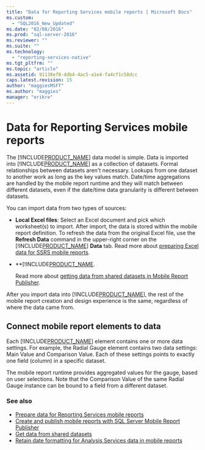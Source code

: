 ```yaml
---
title: "Data for Reporting Services mobile reports | Microsoft Docs"
ms.custom: 
  - "SQL2016_New_Updated"
ms.date: "02/08/2016"
ms.prod: "sql-server-2016"
ms.reviewer: ""
ms.suite: ""
ms.technology: 
  - "reporting-services-native"
ms.tgt_pltfrm: ""
ms.topic: "article"
ms.assetid: 91138ef8-ddb4-4ac5-a1e4-fa4cf1c58dcc
caps.latest.revision: 15
author: "maggiesMSFT"
ms.author: "maggies"
manager: "erikre"
---
```

# Data for Reporting Services mobile reports
The [!INCLUDE[PRODUCT_NAME](../../includes/ss-mobilereptpub-long.md)] data model is simple. Data is imported into [!INCLUDE[PRODUCT_NAME](../../includes/ss-mobilereptpub-short.md)] as a collection of datasets. Formal relationships between datasets aren't necessary. Lookups from one dataset to another work as long as the key values match. Date/time aggregations are handled by the mobile report runtime and they will match between different datasets, even if the date/time data granularity is different between datasets.   
  
You can import data from two types of sources:   
  
* **Local Excel files**: Select an Excel document and pick which worksheet(s) to import. After import, the data is stored within the mobile report definition. To refresh the data from the original Excel file, use the **Refresh Data** command in the upper-right corner on the [!INCLUDE[PRODUCT_NAME](../../includes/ss-mobilereptpub-short.md)] **Data** tab. Read more about [preparing Excel data for SSRS mobile reports](../../reporting-services/mobile-reports/prepare-excel-data-for-reporting-services-mobile-reports.md).  
  
* **[!INCLUDE[PRODUCT_NAME](/sql-docs/docs/reporting-services/report-data/data-sources-supported-by-reporting-services-ssrs).   
  
  Read more about [getting data from shared datasets in Mobile Report Publisher](../../reporting-services/mobile-reports/get-data-from-shared-datasets-in-reporting-services-mobile-reports.md).  
  
After you import data into [!INCLUDE[PRODUCT_NAME](../../includes/ss-mobilereptpub-short.md)], the rest of the mobile report creation and design experience is the same, regardless of where the data came from.   
  
## Connect mobile report elements to data ##  
  
Each [!INCLUDE[PRODUCT_NAME](../../includes/short-product-name.md)] element contains one or more data settings. For example, the Radial Gauge element contains two data settings: Main Value and Comparison Value. Each of these settings points to exactly one field (column) in a specific dataset.   
  
The mobile report runtime provides aggregated values for the gauge, based on user selections. Note that the Comparison Value of the same Radial Gauge instance can be bound to a field from a different dataset.   
  
### See also  
-  [Prepare data for Reporting Services mobile reports](../../reporting-services/mobile-reports/prepare-data-for-reporting-services-mobile-reports.md)
- [Create and publish mobile reports with SQL Server Mobile Report Publisher](../../reporting-services/mobile-reports/create-mobile-reports-with-sql-server-mobile-report-publisher.md)  
- [Get data from shared datasets](../../reporting-services/mobile-reports/get-data-from-shared-datasets-in-reporting-services-mobile-reports.md)
- [Retain date formatting for Analysis Services data in mobile reports](../../reporting-services/mobile-reports/retain-date-formatting-for-analysis-services-in-mobile-reports.md) 
  
  

